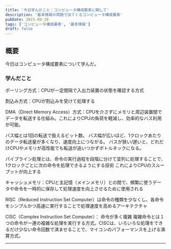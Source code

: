 ```yaml
---
title: '今日学んだこと：コンピュータ構成要素に関して'
description: '基本情報の問題で出てくるコンピュータ構成要素'
pubDate: 2025-09-28
tags: ['コンピュータ構成要素', '基本情報']
draft: false
---
```


## 概要

今日はコンピュータ構成要素について学んだ。

### 学んだこと

ポーリング方式：CPUが一定間隔で入出力装置の状態を確認する方式

割込み方式：CPUが割込みを受けて処理する

DMA（Direct Memory Access）方式：CPUを介さずにメモリと周辺装置間でデータを転送する仕組み。これによりCPUの負荷を軽減し、効率的なバス利用が可能。

バス幅とは1回の転送で扱えるビット数。
バス幅が広いほど、1クロックあたりのデータ転送量が多くなり、速度向上につながる。
バスが狭い/遅いと、どれだけCPUやメモリが高性能でも転送が追いつかずボトルネックになる。

パイプライン処理とは、命令の実行過程を段階に分けて並列に処理することで、1クロックごとに次の命令を処理できるようにする技術
これによりCPUのスループットが向上する

キャッシュメモリ：CPUと主記憶（メインメモリ）との間で、頻繁に使うデータや命令を一時的に保存して処理速度を向上させるために使用される

RISC（Reduced Instruction Set Computer）は命令の種類を少なくし、各命令をシンプルかつ高速に実行することで処理速度を高めるアーキテクチャ

CISC（Complex Instruction Set Computer）：
命令が多く複雑
複雑命令とは１つの命令が一連の複雑な処理を実行する方式。CISCは、いろいろな処理をできるだけ少ない命令回数で済ませることで、マイコンのパフォーマンスを上げる演算方式。


---